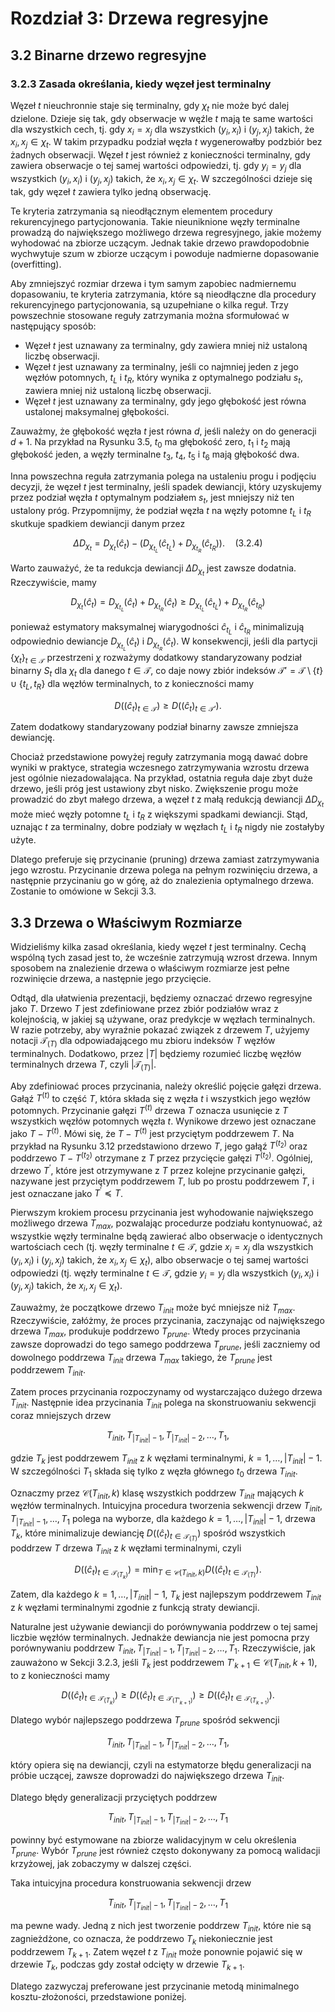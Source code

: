 # Rozdział 3: Drzewa regresyjne

## 3.2 Binarne drzewo regresyjne

### 3.2.3 Zasada określania, kiedy węzeł jest terminalny

Węzeł $t$ nieuchronnie staje się terminalny, gdy $\chi_t$ nie może być dalej dzielone. Dzieje się tak, gdy obserwacje w węźle $t$ mają te same wartości dla wszystkich cech, tj. gdy $x_i = x_j$ dla wszystkich $(y_i, x_i)$ i $(y_j, x_j)$ takich, że $x_i, x_j \in \chi_t$. W takim przypadku podział węzła $t$ wygenerowałby podzbiór bez żadnych obserwacji. Węzeł $t$ jest również z konieczności terminalny, gdy zawiera obserwacje o tej samej wartości odpowiedzi, tj. gdy $y_i = y_j$ dla wszystkich $(y_i, x_i)$ i $(y_j, x_j)$ takich, że $x_i, x_j \in \chi_t$. W szczególności dzieje się tak, gdy węzeł $t$ zawiera tylko jedną obserwację.

Te kryteria zatrzymania są nieodłącznym elementem procedury rekurencyjnego partycjonowania. Takie nieuniknione węzły terminalne prowadzą do największego możliwego drzewa regresyjnego, jakie możemy wyhodować na zbiorze uczącym. Jednak takie drzewo prawdopodobnie wychwytuje szum w zbiorze uczącym i powoduje nadmierne dopasowanie (overfitting).

Aby zmniejszyć rozmiar drzewa i tym samym zapobiec nadmiernemu dopasowaniu, te kryteria zatrzymania, które są nieodłączne dla procedury rekurencyjnego partycjonowania, są uzupełniane o kilka reguł. Trzy powszechnie stosowane reguły zatrzymania można sformułować w następujący sposób:

* Węzeł $t$ jest uznawany za terminalny, gdy zawiera mniej niż ustaloną liczbę obserwacji.
* Węzeł $t$ jest uznawany za terminalny, jeśli co najmniej jeden z jego węzłów potomnych, $t_L$ i $t_R$, który wynika z optymalnego podziału $s_t$, zawiera mniej niż ustaloną liczbę obserwacji.
* Węzeł $t$ jest uznawany za terminalny, gdy jego głębokość jest równa ustalonej maksymalnej głębokości.

Zauważmy, że głębokość węzła $t$ jest równa $d$, jeśli należy on do generacji $d+1$. Na przykład na Rysunku 3.5, $t_0$ ma głębokość zero, $t_1$ i $t_2$ mają głębokość jeden, a węzły terminalne $t_3$, $t_4$, $t_5$ i $t_6$ mają głębokość dwa.

Inna powszechna reguła zatrzymania polega na ustaleniu progu i podjęciu decyzji, że węzeł $t$ jest terminalny, jeśli spadek dewiancji, który uzyskujemy przez podział węzła $t$ optymalnym podziałem $s_t$, jest mniejszy niż ten ustalony próg. Przypomnijmy, że podział węzła $t$ na węzły potomne $t_L$ i $t_R$ skutkuje spadkiem dewiancji danym przez

$$
\Delta D_{\chi_t} = D_{\chi_t}(\hat{c}_t) - (D_{\chi_{t_L}}(\hat{c}_{t_L}) + D_{\chi_{t_R}}(\hat{c}_{t_R})). \quad (3.2.4)
$$

Warto zauważyć, że ta redukcja dewiancji $\Delta D_{\chi_t}$ jest zawsze dodatnia. Rzeczywiście, mamy

$$
D_{\chi_t}(\hat{c}_t) = D_{\chi_{t_L}}(\hat{c}_t) + D_{\chi_{t_R}}(\hat{c}_t) \ge D_{\chi_{t_L}}(\hat{c}_{t_L}) + D_{\chi_{t_R}}(\hat{c}_{t_R})
$$

ponieważ estymatory maksymalnej wiarygodności $\hat{c}_{t_L}$ i $\hat{c}_{t_R}$ minimalizują odpowiednio dewiancje $D_{\chi_{t_L}}(\hat{c}_t)$ i $D_{\chi_{t_R}}(\hat{c}_t)$. W konsekwencji, jeśli dla partycji $\{\chi_t\}_{t \in \mathcal{T}}$ przestrzeni $\chi$ rozważymy dodatkowy standaryzowany podział binarny $S_t$ dla $\chi_t$ dla danego $t \in \mathcal{T}$, co daje nowy zbiór indeksów $\mathcal{T}' = \mathcal{T} \setminus \{t\} \cup \{t_L, t_R\}$ dla węzłów terminalnych, to z konieczności mamy

$$
D((\hat{c}_t)_{t \in \mathcal{T}}) \ge D((\hat{c}_t)_{t \in \mathcal{T}'}).
$$

Zatem dodatkowy standaryzowany podział binarny zawsze zmniejsza dewiancję.

Chociaż przedstawione powyżej reguły zatrzymania mogą dawać dobre wyniki w praktyce, strategia wczesnego zatrzymywania wzrostu drzewa jest ogólnie niezadowalająca. Na przykład, ostatnia reguła daje zbyt duże drzewo, jeśli próg jest ustawiony zbyt nisko. Zwiększenie progu może prowadzić do zbyt małego drzewa, a węzeł $t$ z małą redukcją dewiancji $\Delta D_{\chi_t}$ może mieć węzły potomne $t_L$ i $t_R$ z większymi spadkami dewiancji. Stąd, uznając $t$ za terminalny, dobre podziały w węzłach $t_L$ i $t_R$ nigdy nie zostałyby użyte.

Dlatego preferuje się przycinanie (pruning) drzewa zamiast zatrzymywania jego wzrostu. Przycinanie drzewa polega na pełnym rozwinięciu drzewa, a następnie przycinaniu go w górę, aż do znalezienia optymalnego drzewa. Zostanie to omówione w Sekcji 3.3.

## 3.3 Drzewa o Właściwym Rozmiarze

Widzieliśmy kilka zasad określania, kiedy węzeł $t$ jest terminalny. Cechą wspólną tych zasad jest to, że wcześnie zatrzymują wzrost drzewa. Innym sposobem na znalezienie drzewa o właściwym rozmiarze jest pełne rozwinięcie drzewa, a następnie jego przycięcie.

Odtąd, dla ułatwienia prezentacji, będziemy oznaczać drzewo regresyjne jako $T$. Drzewo $T$ jest zdefiniowane przez zbiór podziałów wraz z kolejnością, w jakiej są używane, oraz predykcje w węzłach terminalnych. W razie potrzeby, aby wyraźnie pokazać związek z drzewem $T$, użyjemy notacji $\mathcal{T}_{(T)}$ dla odpowiadającego mu zbioru indeksów $T$ węzłów terminalnych. Dodatkowo, przez $|T|$ będziemy rozumieć liczbę węzłów terminalnych drzewa $T$, czyli $|\mathcal{T}_{(T)}|$.

Aby zdefiniować proces przycinania, należy określić pojęcie gałęzi drzewa. Gałąź $T^{(t)}$ to część $T$, która składa się z węzła $t$ i wszystkich jego węzłów potomnych. Przycinanie gałęzi $T^{(t)}$ drzewa $T$ oznacza usunięcie z $T$ wszystkich węzłów potomnych węzła $t$. Wynikowe drzewo jest oznaczane jako $T - T^{(t)}$. Mówi się, że $T - T^{(t)}$ jest przyciętym poddrzewem $T$. Na przykład na Rysunku 3.12 przedstawiono drzewo $T$, jego gałąź $T^{(t_2)}$ oraz poddrzewo $T - T^{(t_2)}$ otrzymane z $T$ przez przycięcie gałęzi $T^{(t_2)}$. Ogólniej, drzewo $T^{\prime}$, które jest otrzymywane z $T$ przez kolejne przycinanie gałęzi, nazywane jest przyciętym poddrzewem $T$, lub po prostu poddrzewem $T$, i jest oznaczane jako $T^{\prime} \preceq T$.

Pierwszym krokiem procesu przycinania jest wyhodowanie największego możliwego drzewa $T_{max}$, pozwalając procedurze podziału kontynuować, aż wszystkie węzły terminalne będą zawierać albo obserwacje o identycznych wartościach cech (tj. węzły terminalne $t \in \mathcal{T}$, gdzie $x_i = x_j$ dla wszystkich $(y_i, x_i)$ i $(y_j, x_j)$ takich, że $x_i, x_j \in \chi_t$), albo obserwacje o tej samej wartości odpowiedzi (tj. węzły terminalne $t \in \mathcal{T}$, gdzie $y_i = y_j$ dla wszystkich $(y_i, x_i)$ i $(y_j, x_j)$ takich, że $x_i, x_j \in \chi_t$). 

Zauważmy, że początkowe drzewo $T_{init}$ może być mniejsze niż $T_{max}$. Rzeczywiście, załóżmy, że proces przycinania, zaczynając od największego drzewa $T_{max}$, produkuje poddrzewo $T_{prune}$. Wtedy proces przycinania zawsze doprowadzi do tego samego poddrzewa $T_{prune}$, jeśli zaczniemy od dowolnego poddrzewa $T_{init}$ drzewa $T_{max}$ takiego, że $T_{prune}$ jest poddrzewem $T_{init}$.

Zatem proces przycinania rozpoczynamy od wystarczająco dużego drzewa $T_{init}$. Następnie idea przycinania $T_{init}$ polega na skonstruowaniu sekwencji coraz mniejszych drzew

$$T_{init}, T_{|T_{init}|-1}, T_{|T_{init}|-2}, \dots, T_1,$$

gdzie $T_k$ jest poddrzewem $T_{init}$ z $k$ węzłami terminalnymi, $k=1, \dots, |T_{init}|-1$. W szczególności $T_1$ składa się tylko z węzła głównego $t_0$ drzewa $T_{init}$.

Oznaczmy przez $\mathcal{C}(T_{init}, k)$ klasę wszystkich poddrzew $T_{init}$ mających $k$ węzłów terminalnych. Intuicyjna procedura tworzenia sekwencji drzew $T_{init}, T_{|T_{init}|-1}, \dots, T_1$ polega na wyborze, dla każdego $k=1, \dots, |T_{init}|-1$, drzewa $T_k$, które minimalizuje dewiancję $D((\hat{c}_t)_{t \in \mathcal{T}_{(T)}})$ spośród wszystkich poddrzew $T$ drzewa $T_{init}$ z $k$ węzłami terminalnymi, czyli

$$D((\hat{c}_t)_{t \in \mathcal{T}_{(T_k)}}) = \min_{T \in \mathcal{C}(T_{init}, k)} D((\hat{c}_t)_{t \in \mathcal{T}_{(T)}}).$$

Zatem, dla każdego $k=1, \dots, |T_{init}|-1$, $T_k$ jest najlepszym poddrzewem $T_{init}$ z $k$ węzłami terminalnymi zgodnie z funkcją straty dewiancji.

Naturalne jest używanie dewiancji do porównywania poddrzew o tej samej liczbie węzłów terminalnych. Jednakże dewiancja nie jest pomocna przy porównywaniu poddrzew $T_{init}, T_{|T_{init}|-1}, T_{|T_{init}|-2}, \dots, T_1$. Rzeczywiście, jak zauważono w Sekcji 3.2.3, jeśli $T_k$ jest poddrzewem $T'_{k+1} \in \mathcal{C}(T_{init}, k+1)$, to z konieczności mamy

$$D((\hat{c}_t)_{t \in \mathcal{T}_{(T_k)}}) \ge D((\hat{c}_t)_{t \in \mathcal{T}_{(T'_{k+1})}}) \ge D((\hat{c}_t)_{t \in \mathcal{T}_{(T_{k+1})}}).$$

Dlatego wybór najlepszego poddrzewa $T_{prune}$ spośród sekwencji 

$$T_{init}, T_{|T_{init}|-1}, T_{|T_{init}|-2}, \dots, T_1,$$

który opiera się na dewiancji, czyli na estymatorze błędu generalizacji na próbie uczącej, zawsze doprowadzi do największego drzewa $T_{init}$. 

Dlatego błędy generalizacji przyciętych poddrzew 

$$T_{init}, T_{|T_{init}|-1}, T_{|T_{init}|-2}, \dots, T_1$$

powinny być estymowane na zbiorze walidacyjnym w celu określenia $T_{prune}$. Wybór $T_{prune}$ jest również często dokonywany za pomocą walidacji krzyżowej, jak zobaczymy w dalszej części.

Taka intuicyjna procedura konstruowania sekwencji drzew 

$$T_{init}, T_{|T_{init}|-1}, T_{|T_{init}|-2}, \dots, T_1$$

ma pewne wady. Jedną z nich jest tworzenie poddrzew $T_{init}$, które nie są zagnieżdżone, co oznacza, że poddrzewo $T_k$ niekoniecznie jest poddrzewem $T_{k+1}$. Zatem węzeł $t$ z $T_{init}$ może ponownie pojawić się w drzewie $T_k$, podczas gdy został odcięty w drzewie $T_{k+1}$. 

Dlatego zazwyczaj preferowane jest przycinanie metodą minimalnego kosztu-złożoności, przedstawione poniżej.